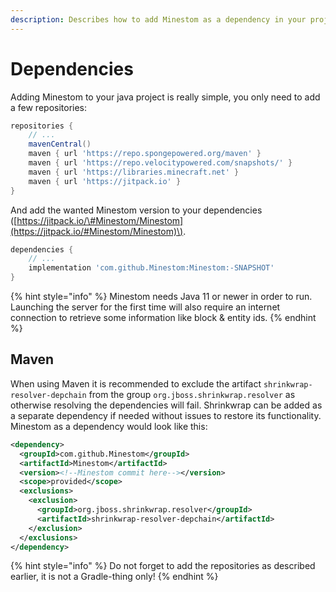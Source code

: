 ```yaml
---
description: Describes how to add Minestom as a dependency in your project.
---
```


# Dependencies

Adding Minestom to your java project is really simple, you only need to add a few repositories:

```groovy
repositories {
    // ...
    mavenCentral()
    maven { url 'https://repo.spongepowered.org/maven' }
    maven { url 'https://repo.velocitypowered.com/snapshots/' }
    maven { url 'https://libraries.minecraft.net' }
    maven { url 'https://jitpack.io' }
}
```

And add the wanted Minestom version to your dependencies \([https://jitpack.io/\#Minestom/Minestom](https://jitpack.io/#Minestom/Minestom)\).

```groovy
dependencies {
    // ...
    implementation 'com.github.Minestom:Minestom:-SNAPSHOT'
}
```

{% hint style="info" %}
Minestom needs Java 11 or newer in order to run. Launching the server for the first time will also require an internet connection to retrieve some information like block & entity ids.
{% endhint %}

## Maven

When using Maven it is recommended to exclude the artifact `shrinkwrap-resolver-depchain` from the group `org.jboss.shrinkwrap.resolver` as otherwise resolving the dependencies will fail. Shrinkwrap can be added as a separate dependency if needed without issues to restore its functionality. Minestom as a dependency would look like this:

```xml
<dependency>
  <groupId>com.github.Minestom</groupId>
  <artifactId>Minestom</artifactId>
  <version><!--Minestom commit here--></version>
  <scope>provided</scope>
  <exclusions>
    <exclusion>
      <groupId>org.jboss.shrinkwrap.resolver</groupId>
      <artifactId>shrinkwrap-resolver-depchain</artifactId>
    </exclusion>
  </exclusions>
</dependency>
```

{% hint style="info" %}
Do not forget to add the repositories as described earlier, it is not a Gradle-thing only!
{% endhint %}

